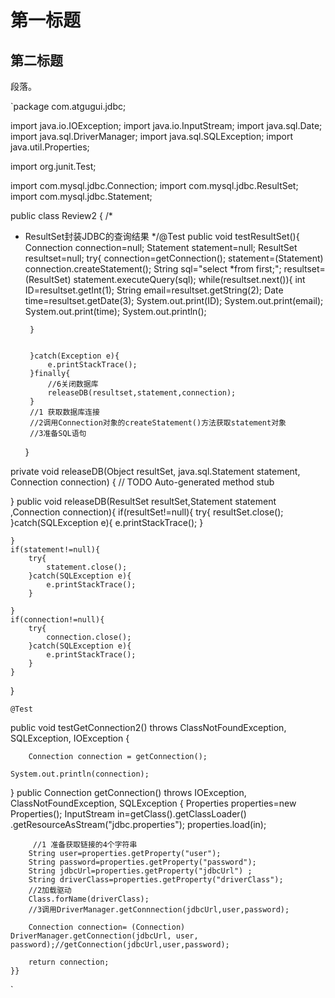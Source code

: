 ﻿# 第一标题

## 第二标题

段落。

`package com.atgugui.jdbc;

import java.io.IOException;
import java.io.InputStream;
import java.sql.Date;
import java.sql.DriverManager;
import java.sql.SQLException;
import java.util.Properties;

import org.junit.Test;

import com.mysql.jdbc.Connection;
import com.mysql.jdbc.ResultSet;
import com.mysql.jdbc.Statement;

public class Review2 {
/*
 * ResultSet封装JDBC的查询结果
 */@Test
	public void testResultSet(){
		Connection connection=null;
		Statement statement=null;
		ResultSet resultset=null;
		try{
			connection=getConnection();
			statement=(Statement) connection.createStatement();
			String sql="select *from first;";
			resultset=(ResultSet) statement.executeQuery(sql);
		while(resultset.next()){
			int ID=resultset.getInt(1);
			String email=resultset.getString(2);
			Date time=resultset.getDate(3);
		System.out.print(ID);
		System.out.print(email);
		System.out.print(time);
		System.out.println();
		
		}
		
		
		}catch(Exception e){
			e.printStackTrace();
		}finally{
			//6关闭数据库
			releaseDB(resultset,statement,connection);
		}
		//1 获取数据库连接
		//2调用Connection对象的createStatement()方法获取statement对象
		//3准备SQL语句
	
	
	
	}

private void releaseDB(Object resultSet, java.sql.Statement statement,
		Connection connection) {
	// TODO Auto-generated method stub
	
}
public void releaseDB(ResultSet resultSet,Statement statement
		,Connection connection){
	if(resultSet!=null){
		try{
			resultSet.close();
		}catch(SQLException e){
			e.printStackTrace();
		} 
		
	}
	if(statement!=null){
		try{
			statement.close();
		}catch(SQLException e){
			e.printStackTrace();
		}
		
	}
	if(connection!=null){
		try{
			connection.close();
		}catch(SQLException e){
			e.printStackTrace();
		}
	}
}

	
	
	@Test
public void testGetConnection2() throws ClassNotFoundException, SQLException, IOException {
	
		Connection connection = getConnection();
		
	System.out.println(connection);	
		
}
	public Connection getConnection() throws IOException,
			ClassNotFoundException, SQLException {
		Properties properties=new Properties();
		 InputStream in=getClass().getClassLoader()
				    .getResourceAsStream("jdbc.properties"); 
		properties.load(in);
		 
		 //1 准备获取链接的4个字符串
		String user=properties.getProperty("user");
		String password=properties.getProperty("password");
		String jdbcUrl=properties.getProperty("jdbcUrl") ;
		String driverClass=properties.getProperty("driverClass");
		//2加载驱动	
		Class.forName(driverClass);
		//3调用DriverManager.getConnnection(jdbcUrl,user,password);
		
		Connection connection= (Connection) DriverManager.getConnection(jdbcUrl, user, password);//getConnection(jdbcUrl,user,password);
		
		return connection;
	}}

`
